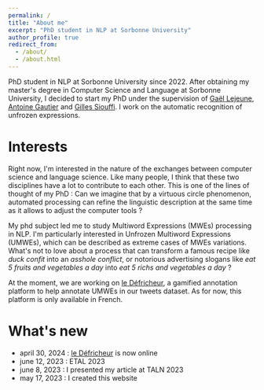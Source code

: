 ```yaml
---
permalink: /
title: "About me"
excerpt: "PhD student in NLP at Sorbonne University"
author_profile: true
redirect_from: 
  - /about/
  - /about.html
---
```


PhD student in NLP at Sorbonne University since 2022. After obtaining my master's degree in Computer Science and Language at Sorbonne University, I decided to start my PhD under the supervision of [Gaël Lejeune](https://www.lejeunegael.fr/), [Antoine Gautier](https://www.linkedin.com/in/antoinegautier/?originalSubdomain=fr) and [Gilles Siouffi](https://lettres.sorbonne-universite.fr/personnes/gilles-siouffi). I work on the automatic recognition of unfrozen expressions.

Interests
======

Right now, I'm interested in the nature of the exchanges between computer science and language science. Like many people, I think that these two disciplines have a lot to contribute to each other. This is one of the lines of thought of my PhD : Can we imagine that by a virtuous circle phenomenon, automated processing can refine the linguistic description at the same time as it allows to adjust the computer tools ?

My phd subject led me to study Multiword Expressions (MWEs) processing in NLP. I'm particularly interested in Unfrozen Multiword Expressions (UMWEs), which can be described as extreme cases of MWEs variations. What's not to love about a process that can transform a famous recipe like *duck confit* into an *asshole conflict*, or notorious advertising slogans like *eat 5 fruits and vegetables a day* into *eat 5 richs and vegetables a day* ?

At the moment, we are working on [le Défricheur](https://defricheur.marceau-h.fr/), a gamified annotation platform to help annotate UMWEs in our tweets dataset. As for now, this platform is only available in French.

What's new
======

- april 30, 2024 : [le Défricheur](https://defricheur.marceau-h.fr/) is now online
- june 12, 2023 : ETAL 2023
- june 8, 2023 : I presented my article at TALN 2023
- may 17, 2023 : I created this website

